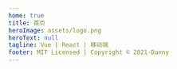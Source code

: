 ```yaml
---
home: true
title: 首页
heroImage: assets/logo.png
heroText: null
tagline: Vue | React | 移动端
footer: MIT Licensed | Copyright © 2021-Danny
---
```

